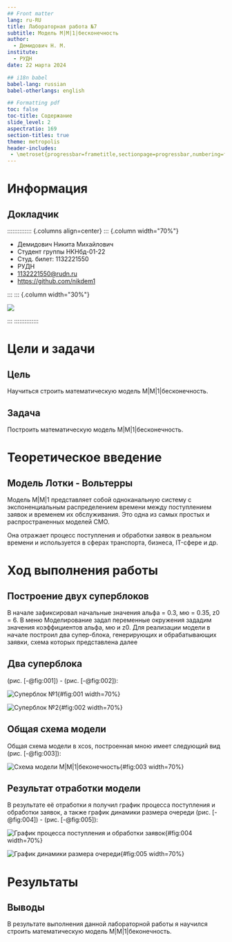 ```yaml
---
## Front matter
lang: ru-RU
title: Лабораторная работа №7
subtitle: Модель M|M|1|бесконечность
author:
  - Демидович Н. М.
institute:
  - РУДН
date: 22 марта 2024

## i18n babel
babel-lang: russian
babel-otherlangs: english

## Formatting pdf
toc: false
toc-title: Содержание
slide_level: 2
aspectratio: 169
section-titles: true
theme: metropolis
header-includes:
 - \metroset{progressbar=frametitle,sectionpage=progressbar,numbering=fraction}
---
```


# Информация

## Докладчик

:::::::::::::: {.columns align=center}
::: {.column width="70%"}

  * Демидович Никита Михайлович
  * Студент группы НКНбд-01-22
  * Студ. билет: 1132221550
  * РУДН
  * [1132221550@rudn.ru](mailto:1132221550@rudn.ru)
  * <https://github.com/nikdem1>

:::
::: {.column width="30%"}

![](./image/kulyabov.jpg)

:::
::::::::::::::

# Цели и задачи

## Цель

Научиться строить математическую модель M|M|1|бесконечность.

## Задача

Построить математическую модель M|M|1|бесконечность.

# Теоретическое введение

## Модель Лотки - Вольтерры

Модель M|M|1 представляет собой одноканальную систему с экспоненциальным распределением времени между поступлением заявок и временем их обслуживания. Это одна из самых простых и распространенных моделей СМО.

Она отражает процесс поступления и обработки заявок в реальном времени и используется в сферах транспорта, бизнеса, IT-сфере и др.

# Ход выполнения работы

## Построение двух суперблоков

В начале зафиксировал начальные значения альфа = 0.3, мю = 0.35, z0 = 6. В меню Моделирование задал переменные окружения зададим значения коэффициентов альфа, мю и z0. Для реализации модели в начале построил два супер-блока, генерирующих и обрабатывающих заявки, схема которых представлена далее

## Два суперблока

(рис. [-@fig:001]) - (рис. [-@fig:002]):

![Суперблок №1](image/2.png){#fig:001 width=70%}

![Суперблок №2](image/3.png){#fig:002 width=70%}

## Общая схема модели

Общая схема модели в xcos, построенная мною имеет следующий вид (рис. [-@fig:003]):

![Схема модели M|M|1|беконечность](image/1.png){#fig:003 width=70%}

## Результат отработки модели

В результате её отработки я получил график процесса поступления и обработки заявок, а также график динамики размера очереди (рис. [-@fig:004]) - (рис. [-@fig:005]):

![График процесса поступления и обработки заявок](image/4.png){#fig:004 width=70%}

![График динамики размера очереди](image/5.png){#fig:005 width=70%}

# Результаты

## Выводы

В результате выполнения данной лабораторной работы я научился строить математическую модель M|M|1|беконечность.
